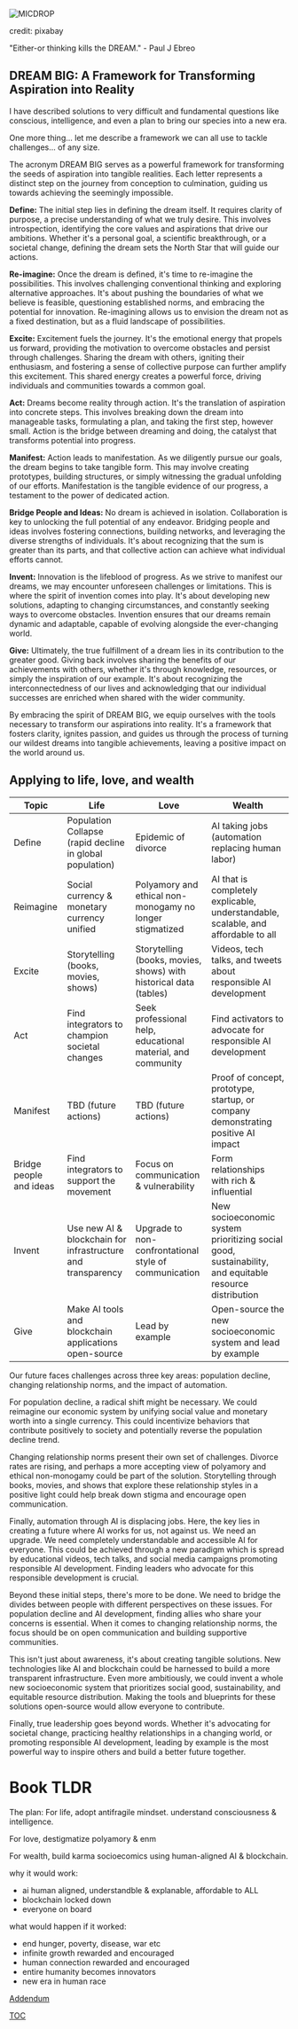 ![MICDROP](https://pebreo.github.io/mic-drop.jpg)

credit: pixabay


"Either-or thinking kills the DREAM." - Paul J Ebreo


## DREAM BIG: A Framework for Transforming Aspiration into Reality

I have described solutions to very difficult and fundamental questions like conscious, intelligence, and even a plan to bring our species into a new era. 

One more thing... let me describe a framework we can all use to tackle challenges... of any size.

The acronym DREAM BIG serves as a powerful framework for transforming the seeds of aspiration into tangible realities. Each letter represents a distinct step on the journey from conception to culmination, guiding us towards achieving the seemingly impossible.

**Define:** The initial step lies in defining the dream itself. It requires clarity of purpose, a precise understanding of what we truly desire. This involves introspection, identifying the core values and aspirations that drive our ambitions. Whether it's a personal goal, a scientific breakthrough, or a societal change, defining the dream sets the North Star that will guide our actions.

**Re-imagine:** Once the dream is defined, it's time to re-imagine the possibilities. This involves challenging conventional thinking and exploring alternative approaches. It's about pushing the boundaries of what we believe is feasible, questioning established norms, and embracing the potential for innovation. Re-imagining allows us to envision the dream not as a fixed destination, but as a fluid landscape of possibilities.

**Excite:** Excitement fuels the journey. It's the emotional energy that propels us forward, providing the motivation to overcome obstacles and persist through challenges. Sharing the dream with others, igniting their enthusiasm, and fostering a sense of collective purpose can further amplify this excitement. This shared energy creates a powerful force, driving individuals and communities towards a common goal.

**Act:**  Dreams become reality through action. It's the translation of aspiration into concrete steps. This involves breaking down the dream into manageable tasks, formulating a plan, and taking the first step, however small. Action is the bridge between dreaming and doing, the catalyst that transforms potential into progress.

**Manifest:**  Action leads to manifestation. As we diligently pursue our goals, the dream begins to take tangible form. This may involve creating prototypes, building structures, or simply witnessing the gradual unfolding of our efforts. Manifestation is the tangible evidence of our progress, a testament to the power of dedicated action.

**Bridge People and Ideas:**  No dream is achieved in isolation. Collaboration is key to unlocking the full potential of any endeavor. Bridging people and ideas involves fostering connections, building networks, and leveraging the diverse strengths of individuals. It's about recognizing that the sum is greater than its parts, and that collective action can achieve what individual efforts cannot.

**Invent:**  Innovation is the lifeblood of progress. As we strive to manifest our dreams, we may encounter unforeseen challenges or limitations. This is where the spirit of invention comes into play. It's about developing new solutions, adapting to changing circumstances, and constantly seeking ways to overcome obstacles. Invention ensures that our dreams remain dynamic and adaptable, capable of evolving alongside the ever-changing world.

**Give:**  Ultimately, the true fulfillment of a dream lies in its contribution to the greater good. Giving back involves sharing the benefits of our achievements with others, whether it's through knowledge, resources, or simply the inspiration of our example. It's about recognizing the interconnectedness of our lives and acknowledging that our individual successes are enriched when shared with the wider community.

By embracing the spirit of DREAM BIG, we equip ourselves with the tools necessary to transform our aspirations into reality. It's a framework that fosters clarity, ignites passion, and guides us through the process of turning our wildest dreams into tangible achievements, leaving a positive impact on the world around us.


## Applying to life, love, and wealth



| Topic                   | Life                                                        | Love                                                              | Wealth                                                                                                 |
| ----------------------- | ----------------------------------------------------------- | ----------------------------------------------------------------- | ------------------------------------------------------------------------------------------------------ |
| Define                  | Population Collapse (rapid decline in global population)    | Epidemic of divorce                                               | AI taking jobs (automation replacing human labor)                                                      |
| Reimagine               | Social currency & monetary currency unified                 | Polyamory and ethical non-monogamy no longer stigmatized          | AI that is completely explicable, understandable, scalable, and affordable to all                      |
| Excite                  | Storytelling (books, movies, shows)                         | Storytelling (books, movies, shows) with historical data (tables) | Videos, tech talks, and tweets about responsible AI development                                        |
| Act                     | Find integrators to champion societal changes                | Seek professional help, educational material, and community       | Find activators to advocate for responsible AI development                                             |
| Manifest                | TBD (future actions)                                        | TBD (future actions)                                              | Proof of concept, prototype, startup, or company demonstrating positive AI impact                      |
| Bridge people and ideas | Find integrators to support the movement                     | Focus on communication & vulnerability                            | Form relationships with rich & influential                   |
| Invent                  | Use new AI & blockchain for infrastructure and transparency | Upgrade to non-confrontational style of communication                               | New socioeconomic system prioritizing social good, sustainability, and equitable resource distribution |
| Give                    | Make AI tools and blockchain applications open-source       | Lead by example                                                   | Open-source the new socioeconomic system and lead by example                                           |


Our future faces challenges across three key areas: population decline, changing relationship norms, and the impact of automation.

For population decline, a radical shift might be necessary. We could reimagine our economic system by unifying social value and monetary worth into a single currency. This could incentivize behaviors that contribute positively to society and potentially reverse the population decline trend.

Changing relationship norms present their own set of challenges.  Divorce rates are rising, and perhaps a more accepting view of polyamory and ethical non-monogamy could be part of the solution.  Storytelling through books, movies, and shows that explore these relationship styles in a positive light could help break down stigma and encourage open communication. 

Finally, automation through AI is displacing jobs. Here, the key lies in creating a future where AI works for us, not against us. We need an upgrade. We need completely understandable and accessible AI for everyone.  This could be achieved through a new paradigm which is spread by educational videos, tech talks, and social media campaigns promoting responsible AI development. Finding leaders who advocate for this responsible development is crucial.

Beyond these initial steps, there's more to be done. We need to bridge the divides between people with different perspectives on these issues.  For population decline and AI development, finding allies who share your concerns is essential. When it comes to changing relationship norms, the focus should be on open communication and building supportive communities.

This isn't just about awareness, it's about creating tangible solutions.  New technologies like AI and blockchain could be harnessed to build a more transparent infrastructure.  Even more ambitiously, we could invent a whole new socioeconomic system that prioritizes social good, sustainability, and equitable resource distribution.  Making the tools and blueprints for these solutions open-source would allow everyone to contribute.

Finally, true leadership goes beyond words.  Whether it's advocating for societal change, practicing healthy relationships in a changing world, or promoting responsible AI development, leading by example is the most powerful way to inspire others and build a better future together. 

# Book TLDR
The plan: 
For life, adopt antifragile mindset. understand consciousness & intelligence.

For love, destigmatize polyamory & enm

For wealth, build karma socioecomics using human-aligned AI & blockchain.

why it would work: 
- ai human aligned, understandble & explanable, affordable to ALL
- blockchain locked down
- everyone on board

what would happen if it worked:
- end hunger, poverty, disease, war etc
- infinite growth rewarded and encouraged
- human connection rewarded and encouraged
- entire humanity becomes innovators
- new era in human race



[Addendum](https://pebreo.github.io/endgame/addendum.html)

[TOC](https://pebreo.github.io/endgame)

